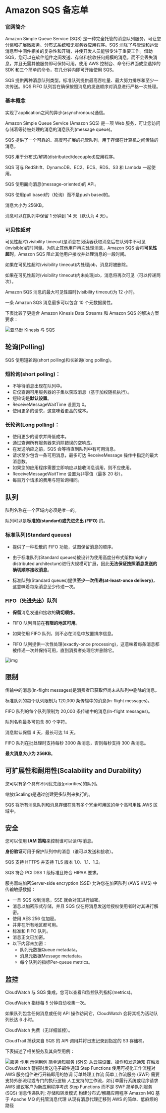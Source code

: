 # Amazon SQS 备忘单

### 官网简介

Amazon Simple Queue Service (SQS) 是一种完全托管的消息队列服务，可让您分离和扩展微服务、分布式系统和无服务器应用程序。SQS 消除了与管理和运营消息型中间件相关的复杂性和开销，并使开发人员能够专注于重要工作。借助 SQS，您可以在软件组件之间发送、存储和接收任何规模的消息，而不会丢失消息，并且无需其他服务即可保持可用。使用 AWS 控制台、命令行界面或您选择的 SDK 和三个简单的命令，在几分钟内即可开始使用 SQS。

SQS 提供两种消息队列类型。标准队列提供最高吞吐量、最大努力排序和至少一次传送。SQS FIFO 队列旨在确保按照消息的发送顺序对消息进行严格一次处理。

### 基本概念

实现了application之间的异步(asynchronous)通信。

Amazon Simple Queue Service (Amazon SQS) 是一项 Web 服务，可让您访问存储着等待被处理的消息的消息队列(message queue)。

SQS 提供了一个可靠的、高度可扩展的托管队列，用于存储在计算机之间传输的消息。

SQS 用于分布式/解耦(distributed/decoupled)应用程序。

SQS 可与 RedShift、DynamoDB、EC2、ECS、RDS、S3 和 Lambda 一起使用。

SQS 使用面向消息(message-oriented)的 API。

SQS 使用pull based的（轮询）而不是push based的。

消息大小为 256KB。

消息可以在队列中保留 1 分钟到 14 天（默认为 4 天）。

### 可见性超时

可见性超时(visibility timeout)是消息在阅读器获取消息后在队列中不可见(invisible)的时间量。为防止其他用户再次处理消息，Amazon SQS 会将**可见性超时**，Amazon SQS 阻止其他用户接收并处理消息的一段时间。

如果在可见性超时(visibility timeout)内处理job，消息将被删除。

如果在可见性超时(visibility timeout)内未处理job，消息将再次可见（可以传递两次）。

Amazon SQS 消息的最大可见性超时(visibility timeout)为 12 小时。

一条 Amazon SQS 消息最多可以包含 10 个元数据属性。

下表比较了更适合 Amazon Kinesis Data Streams 和 Amazon SQS 的解决方案要求：

![亚马逊 Kinesis 与 SQS](https://cdn-digicloud.pressidium.com/wp-content/uploads/2019/12/Amazon-Kinesis-vs-SQS-1024x378.jpg)

## 轮询(Polling)

SQS 使用短轮询(short polling)和长轮询(long polling)。

### 短轮询(short polling)：

- 不等待消息出现在队列中。
- 它仅查询可用服务器的子集以获取消息（基于加权随机执行）。
- 短轮询是**默认设置**。
- ReceiveMessageWaitTime 设置为 0。
- 使用更多的请求，这意味着更高的成本。

### 长轮询(Long polling)：

- 使用更少的请求并降低成本。
- 通过查询所有服务器来消除错误的空响应。
- 在发送响应之前，SQS 会等待直到队列中有可用消息。
- 请求至少包含一条可用消息，最多可达 ReceiveMessage 操作中指定的最大消息数。
- 如果您的应用程序需要立即响应以接收消息调用，则不应使用。
- ReceiveMessageWaitTime 设置为非零值（最多 20 秒）。
- 每百万个请求的费用与短轮询相同。

## 队列

队列名称在一个区域内必须是唯一的。

队列可以是**标准的(standard)**或**先进先出 (FIFO)** 的。

### 标准队列(Standard queues)

- 提供了一种松散的 FIFO 功能，试图保留消息的顺序。

- 由于标准队列(Standard queues)被设计为使用高度分布式架构(highly distributed architecture)进行大规模可扩展，因此**无法保证按照消息发送的确切顺序接收消息**。

- 标准队列(Standard queues)提供**至少一次传递(at-least-once delivery)**，这意味着每条消息至少传递一次。

### FIFO（先进先出）队列

- **保留**消息发送和接收的**确切顺序**。

- FIFO 队列目前在**有限的地区可用**。

- 如果使用 FIFO 队列，则不必在消息中放置排序信息。

- FIFO 队列提供一次性处理(exactly-once processing)，这意味着每条消息都被传递一次并保持可用，直到消费者处理它并删除它。

![img](https://cdn-digicloud.pressidium.com/wp-content/uploads/2018/06/SQS-Queues-1024x535.jpg)

## 限制

传输中的消息(In-flight messages)是消费者已获取但尚未从队列中删除的消息。

标准队列的每个队列限制为 120,000 条传输中的消息(In-flight messages)。

FIFO 队列的每个队列限制为 20,000 条传输中的消息(In-flight messages)。

队列名称最多可包含 80 个字符。

消息默认保留 4 天，最长可达 14 天。

FIFO 队列在批处理时支持每秒 3000 条消息，否则每秒支持 300 条消息。

**最大消息大小为 256KB**。

## 可扩展性和耐用性(Scalability and Durability)

您可以有多个具有不同优先级(priorities)的队列。

缩放(Scaling)是通过创建更多队列来执行的。

SQS 将所有消息队列和消息存储在具有多个冗余可用区的单个高可用性 AWS 区域中。

## 安全

您可以使用 **IAM 策略**来控制谁可以读/写消息。

**身份验证**可用于保护队列中的消息（谁可以发送和接收）。

SQS 支持 HTTPS 并支持 TLS 版本 1.0、1.1、1.2。

SQS 符合 PCI DSS 1 级标准且符合 HIPAA 要求。

服务器端加密Server-side encryption (SSE) 允许您在加密队列 (AWS KMS) 中传输敏感数据：

- 一旦 SQS 收到消息，SSE 就会对其进行加密。
- 消息以加密形式存储，并且 SQS 仅在将消息发送给授权使用者时对其进行解密。
- 使用 AES 256 位加密。
- 并非在所有地区都可用。
- 标准和 FIFO 队列。
- 消息正文已加密。
- 以下内容未加密：
  - 队列元数据Queue metadata。
  - 消息元数据Message metadata。
  - 每个队列的指标Per-queue metrics。

## 监控

CloudWatch 与 SQS 集成，您可以查看和监控队列指标(metrics)。

CloudWatch 指标每 5 分钟自动收集一次。

如果队列包含任何消息或任何 API 操作访问它，CloudWatch 会将其视为活动队列长达 6 小时。

CloudWatch 免费（无详细监控）。

CloudTrail 捕获来自 SQS 的 API 调用并将日志记录到指定的 S3 存储桶。

下表描述了相关服务及其典型用例：

![服务 作用 示例用例 简单通知服务 (SNS) 从云端设置、操作和发送通知 在触发 CloudWatch 警报时发送电子邮件通知 Step Functions 使用可视化工作流程对 AWS 服务组件进行开箱即用的协调 订单处理工作流 简单工作流服务 (SWF) 需要支持外部流程或专门的执行逻辑 人工支持的工作流，如订单履行系统或程序请求 AWS 建议客户为新应用程序考虑 Step Functions 而不是 SWF 简单队列服务 (SQS) 消息传递队列;  存储和转发模式 构建分布式/解耦应用程序 Amazon MQ 基于 Apache MQ 的托管消息代理 从现有消息代理迁移到 AWS 的简单、低麻烦的路径](https://cdn-digicloud.pressidium.com/wp-content/uploads/2019/10/AWS-Application-Integration-Services-1024x685.jpg)